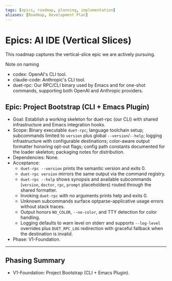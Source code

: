 ```yaml
---
tags: [epics, roadmap, planning, implementation]
aliases: [Roadmap, Development Plan]
---
```


# Epics: AI IDE (Vertical Slices)

This roadmap captures the vertical-slice epic we are actively pursuing.

Note on naming
- codex: OpenAI's CLI tool.
- claude-code: Anthropic's CLI tool.
- duet-rpc: Our RPC/CLI binary used by Emacs and for one-shot commands, supporting both OpenAI and Anthropic providers.

## Epic: Project Bootstrap (CLI + Emacs Plugin)
- Goal: Establish a working skeleton for duet-rpc (our CLI) with shared infrastructure and Emacs integration hooks.
- Scope: Binary executable `duet-rpc`; language toolchain setup; subcommands limited to `version` plus global `--version`/`--help`; logging infrastructure with configurable destinations; color-aware output formatter honoring opt-out flags; config path constants documented for the loader skeleton; packaging notes for distribution.
- Dependencies: None.
- Acceptance:
  - `duet-rpc --version` prints the semantic version and exits 0.
  - `duet-rpc version` mirrors the same output via the command registry.
  - `duet-rpc --help` shows synopsis and available subcommands (`version`, `doctor`, `rpc`, `prompt` placeholders) routed through the shared formatter.
  - Invoking `duet-rpc` with no arguments prints help and exits 0.
  - Unknown subcommands surface optparse-applicative usage errors without stack traces.
  - Output honors `NO_COLOR`, `--no-color`, and TTY detection for color handling.
  - Logging defaults to warn level on stderr and supports `--log-level` overrides plus `DUET_RPC_LOG` redirection with graceful fallback when the destination is invalid.
- Phase: V1-Foundation.

---

## Phasing Summary
- V1-Foundation: Project Bootstrap (CLI + Emacs Plugin).
